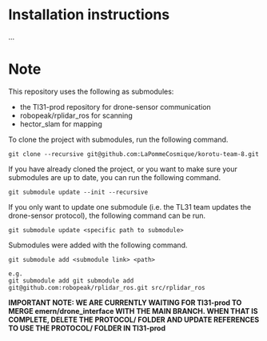 
# Installation instructions

...

# Note

This repository uses the following as submodules:
- the Tl31-prod repository for drone-sensor communication
- robopeak/rplidar_ros for scanning
- hector_slam for mapping

To clone the project with submodules, run the following command.

```
git clone --recursive git@github.com:LaPommeCosmique/korotu-team-8.git 
```

If you have already cloned the project, or you want to make sure your submodules are up to date, you can run the following command.

```
git submodule update --init --recursive
```

If you only want to update one submodule (i.e. the TL31 team updates the drone-sensor protocol), the following command can be run.

```
git submodule update <specific path to submodule>
```

Submodules were added with the following command.

```
git submodule add <submodule link> <path>

e.g.
git submodule add git submodule add git@github.com:robopeak/rplidar_ros.git src/rplidar_ros
```

**IMPORTANT NOTE: WE ARE CURRENTLY WAITING FOR Tl31-prod TO MERGE emern/drone_interface WITH THE MAIN BRANCH. WHEN THAT IS COMPLETE, DELETE THE PROTOCOL/ FOLDER AND UPDATE REFERENCES TO USE THE PROTOCOL/ FOLDER IN Tl31-prod**